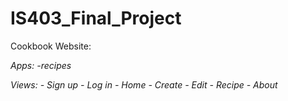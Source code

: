 # IS403_Final_Project

Cookbook Website:

*Apps:*
    *-recipes*

*Views:*
    *- Sign up*
    *- Log in*
    *- Home*
    *- Create*
    *- Edit*
    *- Recipe*
    *- About*
